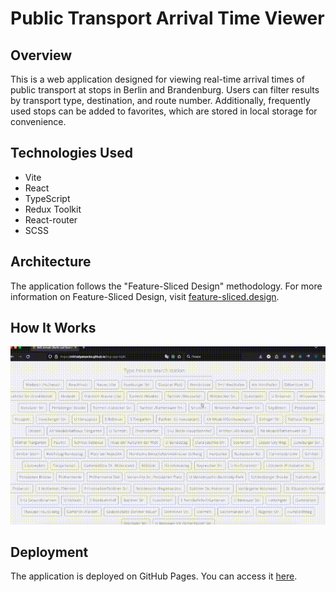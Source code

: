 # Public Transport Arrival Time Viewer

## Overview
This is a web application designed for viewing real-time arrival times of public transport at stops in Berlin and Brandenburg. Users can filter results by transport type, destination, and route number. Additionally, frequently used stops can be added to favorites, which are stored in local storage for convenience.

## Technologies Used
- Vite
- React
- TypeScript
- Redux Toolkit
- React-router
- SCSS

## Architecture
The application follows the "Feature-Sliced Design" methodology. For more information on Feature-Sliced Design, visit [feature-sliced.design](https://feature-sliced.design/).

## How It Works
<img src="https://raw.githubusercontent.com/mikhailyatsenko/mikhailyatsenko/main/img/bvg-gif.gif" alt="bvg-gif" width="600"/>

## Deployment
The application is deployed on GitHub Pages. You can access it [here](https://mikhailyatsenko.github.io/bvg-app-ts/).
